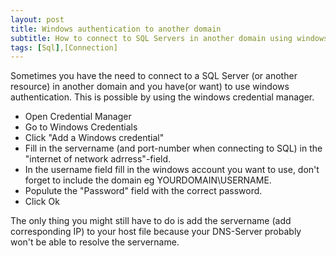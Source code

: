 ```yaml
---
layout: post
title: Windows authentication to another domain
subtitle: How to connect to SQL Servers in another domain using windows authentication.
tags: [Sql],[Connection]
---
```


Sometimes you have the need to connect to a SQL Server (or another resource) in another domain and you have(or want) to use windows authentication. 
This is possible by using the windows credential manager. 
- Open Credential Manager
- Go to Windows Credentials
- Click "Add a Windows credential"
- Fill in the servername (and port-number when connecting to SQL) in the "internet of network adrress"-field. 
- In the username field fill in the windows account you want to use, don't forget to include the domain eg YOURDOMAIN\USERNAME.
- Populute the "Password" field with the correct password.
- Click Ok

The only thing you might still have to do is add the servername (add corresponding IP) to your host file because your DNS-Server probably won't be able to resolve the servername. 




